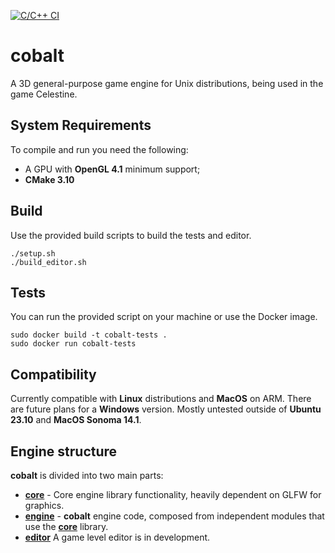 [![C/C++ CI](https://github.com/teoemeaesse/cobalt-engine/actions/workflows/c-cpp.yml/badge.svg)](https://github.com/teoemeaesse/cobalt-engine/actions/workflows/c-cpp.yml)
# cobalt
A 3D general-purpose game engine for Unix distributions, being used in the game Celestine.

## System Requirements
To compile and run you need the following:
- A GPU with **OpenGL 4.1** minimum support;
- **CMake 3.10**

## Build
Use the provided build scripts to build the tests and editor.

```
./setup.sh
./build_editor.sh
```

## Tests
You can run the provided script on your machine or use the Docker image.

```
sudo docker build -t cobalt-tests .
sudo docker run cobalt-tests
```

## Compatibility
Currently compatible with **Linux** distributions and **MacOS** on ARM. There are future plans for a **Windows** version. Mostly untested outside of **Ubuntu 23.10** and **MacOS Sonoma 14.1**.

## Engine structure
**cobalt** is divided into two main parts:
- [**core**](https://github.com/teoemeaesse/cobalt-engine/tree/main/cobalt/core) - Core engine library functionality, heavily dependent on GLFW for graphics.
- [**engine**](https://github.com/teoemeaesse/cobalt-engine/tree/main/cobalt/engine) - **cobalt** engine code, composed from independent modules that use the [**core**](https://github.com/teoemeaesse/cobalt-engine/tree/main/cobalt/core) library.
- [**editor**](https://github.com/teoemeaesse/cobalt-engine/tree/main/cobalt/editor) A game level editor is in development.
